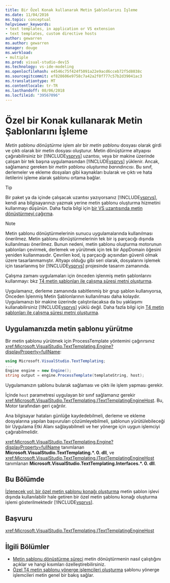 ```yaml
---
title: Bir Özel Konak kullanarak Metin Şablonlarını İşleme
ms.date: 11/04/2016
ms.topic: conceptual
helpviewer_keywords:
- text templates, in application or VS extension
- text templates, custom directive hosts
author: gewarren
ms.author: gewarren
manager: douge
ms.workload:
- multiple
ms.prod: visual-studio-dev15
ms.technology: vs-ide-modeling
ms.openlocfilehash: e4546c75f424f5091a22e9acd6cceb72f5d8038c
ms.sourcegitcommit: ef828606e9758c7a42a2f0f777c57b2d39041ac3
ms.translationtype: MT
ms.contentlocale: tr-TR
ms.lasthandoff: 08/06/2018
ms.locfileid: "39567096"
---
```

# <a name="process-text-templates-by-using-a-custom-host"></a>Özel bir Konak kullanarak Metin Şablonlarını İşleme

*Metin şablonu dönüştürme* işlem alır bir *metin şablonu* dosyası olarak girdi ve çıktı olarak bir metin dosyası oluşturur. Metin dönüştürme altyapısı çağırabilirsiniz bir [!INCLUDE[vsprvs](../code-quality/includes/vsprvs_md.md)] uzantısı, veya bir makine üzerinde çalışan bir tek başına uygulamasından [!INCLUDE[vsprvs](../code-quality/includes/vsprvs_md.md)] yüklenir. Ancak, sağlamanız gereken bir *metin şablonu oluşturma barındırıcısı*. Bu sınıf, derlemeler ve ekleme dosyaları gibi kaynakları bularak ve çıktı ve hata iletilerini işleme alarak şablonu ortama bağlar.

> [!TIP]
> Bir paket ya da içinde çalışacak uzantısı yazıyorsanız [!INCLUDE[vsprvs](../code-quality/includes/vsprvs_md.md)], kendi ana bilgisayarınızı yazmak yerine metin şablonu oluşturma hizmetini kullanmayı düşünün. Daha fazla bilgi için [bir VS uzantısında metin dönüştürmeyi çağırma](../modeling/invoking-text-transformation-in-a-vs-extension.md).

> [!NOTE]
> Metin şablonu dönüştürmelerinin sunucu uygulamalarında kullanılması önerilmez. Metin şablonu dönüştürmelerinin tek bir iş parçacığı dışında kullanılması önerilmez. Bunun nedeni, metin şablonu oluşturma motorunun şablonları çevirmek, derlemek ve yürütmek için tek bir AppDomain öğesini yeniden kullanmasıdır. Çevrilen kod, iş parçacığı açısından güvenli olmak üzere tasarlanmamıştır. Altyapı olduğu gibi seri olarak, dosyalarını işlemek için tasarlanmış bir [!INCLUDE[vsprvs](../code-quality/includes/vsprvs_md.md)] projesinde tasarım zamanında.
>
> Çalışma zamanı uygulamaları için önceden işlenmiş metin şablonlarını kullanmayı: bkz [T4 metin şablonları ile çalışma süresi metni oluşturma](../modeling/run-time-text-generation-with-t4-text-templates.md).

Uygulamanız, derleme zamanında sabitlenmiş bir grup şablon kullanıyorsa, Önceden İşlenmiş Metin Şablonlarının kullanılması daha kolaydır. Uygulamanızı bir makine üzerinde çalıştırılacaksa da bu yaklaşımı kullanabilirsiniz [!INCLUDE[vsprvs](../code-quality/includes/vsprvs_md.md)] yüklü değil. Daha fazla bilgi için [T4 metin şablonları ile çalışma süresi metni oluşturma](../modeling/run-time-text-generation-with-t4-text-templates.md).

## <a name="execute-a-text-template-in-your-application"></a>Uygulamanızda metin şablonu yürütme

Bir metin şablonu yürütmek için ProcessTemplate yöntemini çağırırsınız <xref:Microsoft.VisualStudio.TextTemplating.Engine?displayProperty=fullName>:

```csharp
using Microsoft.VisualStudio.TextTemplating;
...
Engine engine = new Engine();
string output = engine.ProcessTemplate(templateString, host);
```

 Uygulamanızın şablonu bularak sağlaması ve çıktı ile işlem yapması gerekir. 

 İçinde `host` parametresi uygulayan bir sınıf sağlamanız gerekir <xref:Microsoft.VisualStudio.TextTemplating.ITextTemplatingEngineHost>. Bu, Motor tarafından geri çağrılır.

 Ana bilgisayar hataları günlüğe kaydedebilmeli, derleme ve ekleme dosyalarına yapılan başvuruları çözümleyebilmeli, şablonun yürütülebileceği bir Uygulama Etki Alanı sağlayabilmeli ve her yönerge için uygun işlemciyi çağırabilmelidir.

 <xref:Microsoft.VisualStudio.TextTemplating.Engine?displayProperty=fullName> tanımlanan **Microsoft.VisualStudio.TextTemplating.\*. 0. dll**, ve <xref:Microsoft.VisualStudio.TextTemplating.ITextTemplatingEngineHost> tanımlanan **Microsoft.VisualStudio.TextTemplating.Interfaces.\*. 0. dll**.

## <a name="in-this-section"></a>Bu Bölümde
 [İzlenecek yol: bir özel metin şablonu konağı oluşturma](../modeling/walkthrough-creating-a-custom-text-template-host.md) metin şablon işlevi dışında kullanılabilir hale getiren bir özel metin şablonu konağı oluşturma işlemi gösterilmektedir [!INCLUDE[vsprvs](../code-quality/includes/vsprvs_md.md)].

## <a name="reference"></a>Başvuru
 <xref:Microsoft.VisualStudio.TextTemplating.ITextTemplatingEngineHost>

## <a name="related-sections"></a>İlgili Bölümler

- [Metin şablonu dönüştürme süreci](../modeling/the-text-template-transformation-process.md) metin dönüştürmenin nasıl çalıştığını açıklar ve hangi kısımları özelleştirebilirsiniz.
- [Özel T4 metin şablonu yönerge işlemcileri oluşturma](../modeling/creating-custom-t4-text-template-directive-processors.md) şablonu yönerge işlemcileri metin genel bir bakış sağlar.